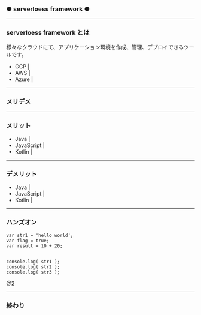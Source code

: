 ### ● serverloess framework ●

---

### serverloess framework とは

様々なクラウドにて、アプリケーション環境を作成、管理、デプロイできるツールです。

- GCP |
- AWS |
- Azure |

---

### メリデメ

---

### メリット
- Java |
- JavaScript |
- Kotlin |

---

### デメリット
- Java |
- JavaScript |
- Kotlin |

---

### ハンズオン

```
var str1 = 'hello world';
var flag = true;
var result = 10 + 20;


console.log( str1 );
console.log( str2 );
console.log( str3 );
```
@[2](flagに「true」を代入)

---

### 終わり
